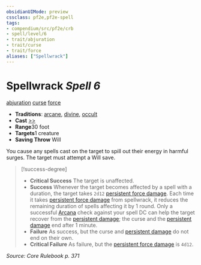 ```yaml
---
obsidianUIMode: preview
cssclass: pf2e,pf2e-spell
tags:
- compendium/src/pf2e/crb
- spell/level/6
- trait/abjuration
- trait/curse
- trait/force
aliases: ["Spellwrack"]
---
```

# Spellwrack *Spell 6*   
[abjuration](../../rules/traits/abjuration.md)  [curse](../../rules/traits/curse.md)  [force](../../rules/traits/force.md)  

- **Traditions**: [arcane](../../rules/traits/arcane.md), [divine](../../rules/traits/divine.md), [occult](../../rules/traits/occult.md)
- **Cast** [>>](../../rules/core-rulebook/chapter-9-playing-the-game.md#Actions "Two-Action") 
- **Range**30 foot
- **Targets**1 creature
- **Saving Throw** Will

You cause any spells cast on the target to spill out their energy in harmful surges. The target must attempt a Will save.

> [!success-degree] 
> - **Critical Success** The target is unaffected.
> - **Success** Whenever the target becomes affected by a spell with a duration, the target takes `2d12` [persistent force damage](../../rules/conditions.md#Persistent%20Damage). Each time it takes [persistent force damage](../../rules/conditions.md#Persistent%20Damage) from spellwrack, it reduces the remaining duration of spells affecting it by 1 round. Only a successful [Arcana](../skills.md#Arcana) check against your spell DC can help the target recover from the [persistent damage](../../rules/conditions.md#Persistent%20Damage); the curse and the [persistent damage](../../rules/conditions.md#Persistent%20Damage) end after 1 minute.
> - **Failure** As success, but the curse and [persistent damage](../../rules/conditions.md#Persistent%20Damage) do not end on their own.
> - **Critical Failure** As failure, but the [persistent force damage](../../rules/conditions.md#Persistent%20Damage) is `4d12`.

*Source: Core Rulebook p. 371*